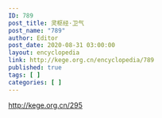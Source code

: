 ```yaml
---
ID: 789
post_title: 灵枢经·卫气
post_name: "789"
author: Editor
post_date: 2020-08-31 03:00:00
layout: encyclopedia
link: http://kege.org.cn/encyclopedia/789
published: true
tags: [ ]
categories: [ ]
---
```

http://kege.org.cn/295